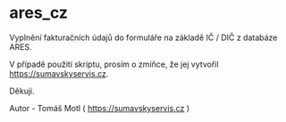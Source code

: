 # ares_cz
Vyplnění fakturačních údajů do formuláře na základě IČ / DIČ z databáze ARES.

V případě použití skriptu, prosím o zmíňce, že jej vytvořil https://sumavskyservis.cz. 

Děkuji.

Autor - Tomáš Motl
( https://sumavskyservis.cz )
